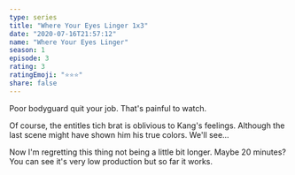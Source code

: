 ```yaml
---
type: series
title: "Where Your Eyes Linger 1x3"
date: "2020-07-16T21:57:12"
name: "Where Your Eyes Linger"
season: 1
episode: 3
rating: 3
ratingEmoji: "⭐️⭐️⭐️"
share: false
---
```


Poor bodyguard quit your job. That's painful to watch.

Of course, the entitles tich brat is oblivious to Kang's feelings. Although the last scene might have shown him his true colors. We'll see...

Now I'm regretting this thing not being a little bit longer. Maybe 20 minutes? You can see it's very low production but so far it works.
